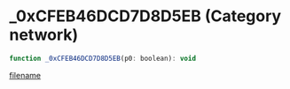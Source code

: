 # _0xCFEB46DCD7D8D5EB (Category network)

```js
function _0xCFEB46DCD7D8D5EB(p0: boolean): void
```

[filename](_0xCFEB46DCD7D8D5EB_m.md ':include')